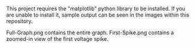 This project requires the "matplotlib" python library to be installed.
If you are unable to install it, sample output can be seen in the images within this repository.

Full-Graph.png contains the entire graph.
First-Spike.png contains a zoomed-in view of the first voltage spike.
